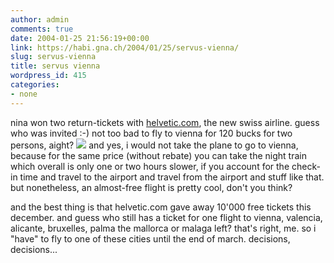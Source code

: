 ```yaml
---
author: admin
comments: true
date: 2004-01-25 21:56:19+00:00
link: https://habi.gna.ch/2004/01/25/servus-vienna/
slug: servus-vienna
title: servus vienna
wordpress_id: 415
categories:
- none
---
```


nina won two return-tickets with [helvetic.com](http://www.helvetic.com/), the new swiss airline.
guess who was invited :-)
not too bad to fly to vienna for 120 bucks for two persons, aight?
[![](https://habi.gna.ch/blog/images/wien-tm.jpg)](https://habi.gna.ch/blog/images/wien.jpg)
and yes, i would not take the plane to go to vienna, because for the same price (without rebate) you can take the night train which overall is only one or two hours slower, if you account for the check-in time and travel to the airport and travel from the airport and stuff like that. but nonetheless, an almost-free flight is pretty cool, don't you think?

and the best thing is that helvetic.com gave away 10'000 free tickets this december. and guess who still has a ticket for one flight to vienna, valencia, alicante, bruxelles, palma the mallorca or malaga left? that's right, me. so i "have" to fly to one of these cities until the end of march. decisions, decisions...
